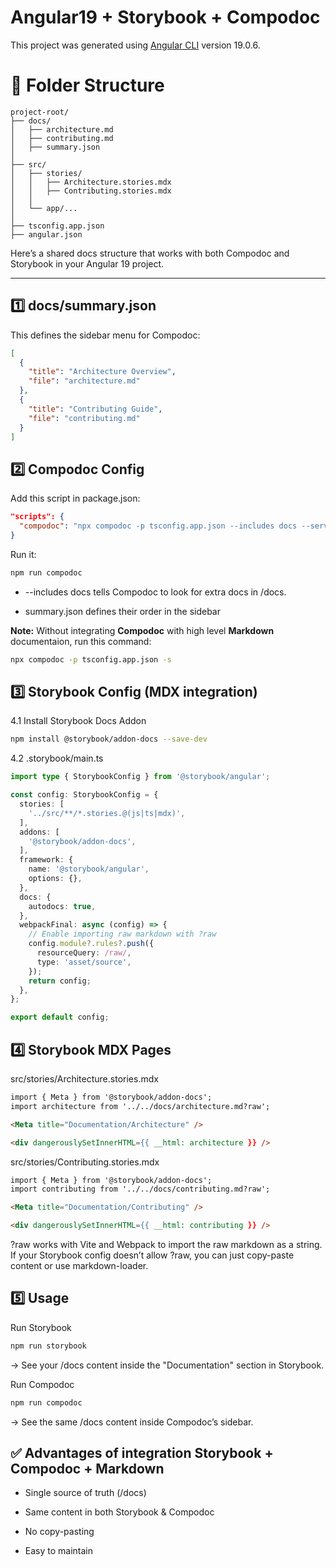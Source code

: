 # Angular19 + Storybook + Compodoc

This project was generated using [Angular CLI](https://github.com/angular/angular-cli) version 19.0.6.

# 📂 Folder Structure
```
project-root/
├── docs/
│   ├── architecture.md
│   ├── contributing.md
│   ├── summary.json
│
├── src/
│   ├── stories/
│   │   ├── Architecture.stories.mdx
│   │   ├── Contributing.stories.mdx
│   │
│   └── app/...
│
├── tsconfig.app.json
├── angular.json

```
Here’s a shared docs structure that works with both Compodoc and Storybook in your Angular 19 project.

---

## 1️⃣ docs/summary.json

This defines the sidebar menu for Compodoc:
```json
[
  {
    "title": "Architecture Overview",
    "file": "architecture.md"
  },
  {
    "title": "Contributing Guide",
    "file": "contributing.md"
  }
]
```


## 2️⃣ Compodoc Config

Add this script in package.json:

```json
"scripts": {
  "compodoc": "npx compodoc -p tsconfig.app.json --includes docs --serve"
}
```

Run it:

```bash
npm run compodoc
```

- --includes docs tells Compodoc to look for extra docs in /docs.

- summary.json defines their order in the sidebar

**Note:** Without integrating **Compodoc** with high level **Markdown** documentaion, run this command:

```bash
npx compodoc -p tsconfig.app.json -s
```

## 3️⃣ Storybook Config (MDX integration)
 4.1 Install Storybook Docs Addon
 ```bash
npm install @storybook/addon-docs --save-dev
```

4.2 .storybook/main.ts
```ts
import type { StorybookConfig } from '@storybook/angular';

const config: StorybookConfig = {
  stories: [
    '../src/**/*.stories.@(js|ts|mdx)',
  ],
  addons: [
    '@storybook/addon-docs',
  ],
  framework: {
    name: '@storybook/angular',
    options: {},
  },
  docs: {
    autodocs: true,
  },
  webpackFinal: async (config) => {
    // Enable importing raw markdown with ?raw
    config.module?.rules?.push({
      resourceQuery: /raw/,
      type: 'asset/source',
    });
    return config;
  },
};

export default config;
```


## 4️⃣ Storybook MDX Pages

src/stories/Architecture.stories.mdx
```html
import { Meta } from '@storybook/addon-docs';
import architecture from '../../docs/architecture.md?raw';

<Meta title="Documentation/Architecture" />

<div dangerouslySetInnerHTML={{ __html: architecture }} />
```

src/stories/Contributing.stories.mdx
```html
import { Meta } from '@storybook/addon-docs';
import contributing from '../../docs/contributing.md?raw';

<Meta title="Documentation/Contributing" />

<div dangerouslySetInnerHTML={{ __html: contributing }} />
```

?raw works with Vite and Webpack to import the raw markdown as a string.
If your Storybook config doesn’t allow ?raw, you can just copy-paste content or use markdown-loader.

## 5️⃣ Usage

Run Storybook

```bash
npm run storybook
```


→ See your /docs content inside the "Documentation" section in Storybook.

Run Compodoc

```bash
npm run compodoc
```


→ See the same /docs content inside Compodoc’s sidebar.

## ✅ Advantages of integration Storybook + Compodoc + Markdown

- Single source of truth (/docs)

- Same content in both Storybook & Compodoc

- No copy-pasting

- Easy to maintain
